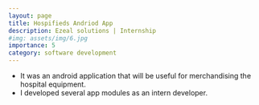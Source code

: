 ```yaml
---
layout: page
title: Hospifieds Andriod App
description: Ezeal solutions | Internship
#img: assets/img/6.jpg
importance: 5
category: software development
---
```


* It was an android application that will be useful for merchandising the hospital equipment.
* I developed several app modules as an intern developer.